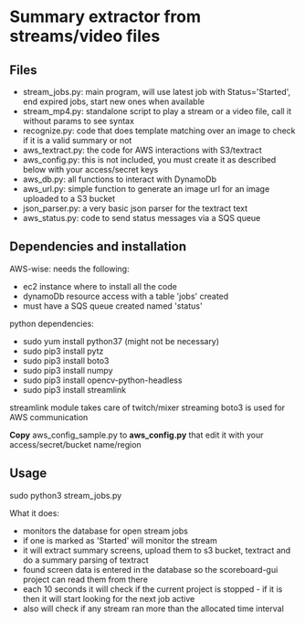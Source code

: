 # Summary extractor from streams/video files

## Files

* stream_jobs.py: main program, will use latest job with Status='Started', end expired jobs, start new ones when available 
* stream_mp4.py: standalone script to play a stream or a video file, call it without params to see syntax
* recognize.py: code that does template matching over an image to check if it is a valid summary or not
* aws_textract.py: the code for AWS interactions with S3/textract
* aws_config.py: this is not included, you must create it as described below with your access/secret keys
* aws_db.py: all functions to interact with DynamoDb 
* aws_url.py: simple function to generate an image url for an image uploaded to a S3 bucket
* json_parser.py: a very basic json parser for the textract text
* aws_status.py: code to send status messages via a SQS queue


## Dependencies and installation

AWS-wise: needs the following:
* ec2 instance where to install all the code
* dynamoDb resource access with a table 'jobs' created
* must have a SQS queue created named 'status'

python dependencies:

* sudo yum install python37 (might not be necessary)
* sudo pip3 install pytz
* sudo pip3 install boto3
* sudo pip3 install numpy
* sudo pip3 install opencv-python-headless
* sudo pip3 install streamlink

 
streamlink module takes care of twitch/mixer streaming
boto3 is used for AWS communication

**Copy** aws_config_sample.py to **aws_config.py** that edit it with your access/secret/bucket name/region

## Usage

sudo python3 stream_jobs.py 

What it does:
* monitors the database for open stream jobs
* if one is marked as 'Started' will monitor the stream
* it will extract summary screens, upload them to s3 bucket, textract and do a summary parsing of textract 
* found screen data is entered in the database so the scoreboard-gui project can read them from there
* each 10 seconds it will check if the current project is stopped - if it is then it will start looking for the next job active
* also will check if any stream ran more than the allocated time interval